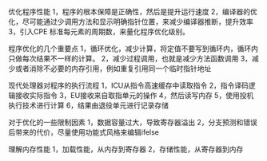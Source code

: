 优化程序性能
1，程序的根本保障是正确性，然后是提升运行速度
2，编译器的优化，尽可能通过少调用方法和显示明确指针位置，来减少编译器推断，提升效率
3，引入CPE 标准每元素的周期数，来量化程序优化级别。

程序优化的几个重要点
1，循环优化，减少计算，将定值不要写到循环内，循环内只做每次结果不一样的计算。
2，减少过程调用，也就是减少方法函数调用
3，减少或者消除不必要的内存引用，例如重复引用同一个临时指针地址

现代处理器对程序的执行流程
1，ICU从指令高速缓存中读取指令
2，指令译码逻辑接收实际指令
3，EU接收来自取指单元的操作
4，然后读写内存
5，使用投机执行技术进行计算
6，结果由退役单元进行记录存储

对于优化的一些限制因素
1，数据容量过大，导致寄存器溢出
2，分支预测和错误后带来的代价，尽量使用功能式风格来编辑ifelse


理解内存性能
1，加载性能，从内存到寄存器
2，存储性能，从寄存器到内存